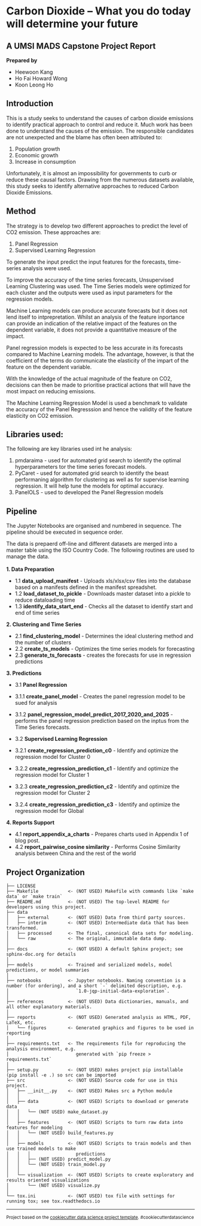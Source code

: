 
Carbon Dioxide – What you do today will determine your future
=
A UMSI MADS Capstone Project Report
--

**Prepared by**
* Heewoon Kang 
* Ho Fai Howard Wong
* Koon Leong Ho

Introduction
--

This is a study seeks to understand the causes of carbon dioxide emissions to identify practical approach to control and reduce it.  Much work has been done to understand the causes of the emission.  The responsible candidates are not unexpected and the blame has often been attributed to:

1. Population growth
2. Economic growth
3. Increase in consumption

Unfortunately, it is almost an impossibility for governments to curb or reduce these causal factors. Drawing from the numerous datasets available, this study seeks to identify alternative approaches to reduced Carbon Dioxide Emissions.

Method
--
The strategy is to develop two different approaches to predict the level of CO2 emission.  These approaches are:
1. Panel Regression 
2. Supervised Learning Regression

To generate the input predict the input features for the forecasts, time-series analysis were used.

To improve the accuracy of the time series forecasts, Unsupervised Learning Clustering was used.  The Time Series models were optimized for each cluster and the outputs were used as input parameters for the regression models.

Machine Learning models can produce accurate forecasts but it does not lend itself to intprepretation.  Whilst an analysis of the feature inportance can provide an indication of the relative impact of the features on the dependent variable, it does not provide a quantitative measure of the impact.

Panel regression models is expected to be less accurate in its forecasts compared to Machine Learning models.  The advantage, however, is that the coefficient of the terms do communicate the elasticity of the impart of the feature on the dependent variable.  

With the knowledge of the actual magnitude of the feature on CO2, decisions can then be made to prioritise practical actions that will have the most impact on reducing emissions.

The Machine Learning Regression Model is used a benchmark to validate the accuracy of the Panel Regresssion and hence the validity of the feature elasticity on CO2 emission.

Libraries used:
--
The following are key libraries used int he analysis:
1. pmdaraima - used for automated grid search to identify the optimal hyperparameters tor the time series forecast models.
2. PyCaret - used for automated grid search to identify the beast performaning algorithm for clustering as well as for supervise learning regression.  It will help tune the models for optimal accuracy.
3. PanelOLS - used to developed the Panel Regression models

Pipeline
--
The Jupyter Notebooks are organised and numbered in sequence. The pipeline should be executed in sequence order.

The data is prepaerd off-line and different datasets are merged into a master table using the ISO Country Code.  The following routines are used to manage the data.<br>
<br>
**1. Data Preparation**
* 1.1 **data_upload_manifest** - Uploads xls/xlsx/csv files into the database based on a manifests defined in the manifest spreadshet.
* 1.2 **load_dataset_to_pickle** - Downloads master dataset into a pickle to reduce dataloading time
* 1.3 **identify_data_start_end** - Checks all the dataset to identify start and end of time series <br>

**2. Clustering and Time Series**
* 2.1 **find_clustering_model** - Determines the ideal clustering method and the number of clusters
* 2.2 **create_ts_models** - Optimizes the time series models for forecasting
* 2.3 **generate_ts_forecasts** - creates the forecasts for use in regression predictions<br>

**3. Predictions**
* 3.1 **Panel Regression**
* 3.1.1 **create_panel_model** - Creates the panel regression model to be sued for analysis
* 3.1.2 **panel_regression_model_predict_2017_2020_and_2025** - performs the panel regression prediction based on the inptus from the Time Series forecasts.

* 3.2 **Supervised Learning Regression**
* 3.2.1 **create_regression_prediction_c0** - Identify and optimize the regression model for Cluster 0
* 3.2.2 **create_regression_prediction_c1** - Identify and optimize the regression model for Cluster 1
* 3.2.3 **create_regression_prediction_c2** - Identify and optimize the regression model for Cluster 2
* 3.2.4 **create_regression_prediction_c3** - Identify and optimize the regression model for Global

**4. Reports Support**
* 4.1 **report_appendix_a_charts** - Prepares charts used in Appendix 1 of blog post.
* 4.2 **report_pairwise_cosine similarity** - Performs Cosine Similarity analysis between China and the rest of the world

Project Organization
------------

    ├── LICENSE
    ├── Makefile           <- (NOT USED) Makefile with commands like `make data` or `make train`
    ├── README.md          <- (NOT USED) The top-level README for developers using this project.
    ├── data
    │   ├── external       <- (NOT USED) Data from third party sources.
    │   ├── interim        <- (NOT USED) Intermediate data that has been transformed.
    │   ├── processed      <- The final, canonical data sets for modeling.
    │   └── raw            <- The original, immutable data dump.
    │
    ├── docs               <- (NOT USED) A default Sphinx project; see sphinx-doc.org for details
    │
    ├── models             <- Trained and serialized models, model predictions, or model summaries
    │
    ├── notebooks          <- Jupyter notebooks. Naming convention is a number (for ordering), and a short `-` delimited description, e.g.
    │                         `1.0-jqp-initial-data-exploration`.
    │
    ├── references         <- (NOT USED) Data dictionaries, manuals, and all other explanatory materials.
    │
    ├── reports            <- (NOT USED) Generated analysis as HTML, PDF, LaTeX, etc.
    │   └── figures        <- Generated graphics and figures to be used in reporting
    │
    ├── requirements.txt   <- The requirements file for reproducing the analysis environment, e.g.
    │                         generated with `pip freeze > requirements.txt`
    │
    ├── setup.py           <- (NOT USED) makes project pip installable (pip install -e .) so src can be imported
    ├── src                <- (NOT USED) Source code for use in this project.
    │   ├── __init__.py    <- (NOT USED) Makes src a Python module
    │   │
    │   ├── data           <- (NOT USED) Scripts to download or generate data
    │   │   └── (NOT USED) make_dataset.py
    │   │
    │   ├── features       <- (NOT USED) Scripts to turn raw data into features for modeling
    │   │   └── (NOT USED) build_features.py
    │   │
    │   ├── models         <- (NOT USED) Scripts to train models and then use trained models to make
    │   │   │                 predictions
    │   │   ├── (NOT USED) predict_model.py
    │   │   └── (NOT USED) train_model.py
    │   │
    │   └── visualization  <- (NOT USED) Scripts to create exploratory and results oriented visualizations
    │       └── (NOT USED) visualize.py
    │
    └── tox.ini            <- (NOT USED) tox file with settings for running tox; see tox.readthedocs.io


--------

<p><small>Project based on the <a target="_blank" href="https://drivendata.github.io/cookiecutter-data-science/">cookiecutter data science project template</a>. #cookiecutterdatascience</small></p>
